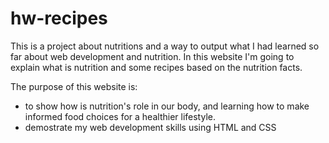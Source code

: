 # hw-recipes
This is a project about nutritions and a way to output what I had learned so far about web development and nutrition. In this website I'm going to explain what is nutrition and some recipes based on the nutrition facts.

The purpose of this website is:
- to show how is nutrition's role in our body, and learning how to make informed food choices for a healthier lifestyle.
- demostrate my web development skills using HTML and CSS

